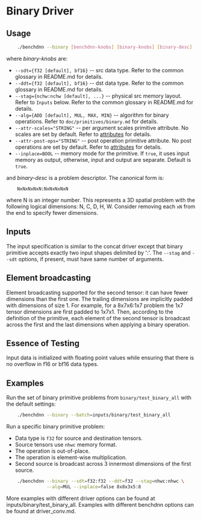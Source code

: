 # Binary Driver

## Usage
``` sh
    ./benchdnn --binary [benchdnn-knobs] [binary-knobs] [binary-desc] ...
```

where *binary-knobs* are:

 - `--sdt={f32 [default], bf16}` -- src data type.
            Refer to the common glossary in README.md for details.
 - `--ddt={f32 [default], bf16}` -- dst data type.
            Refer to the common glossary in README.md for details.
 - `--stag={nchw:nchw [default], ...}` -- physical src memory layout.
            Refer to ``Inputs`` below.
            Refer to the common glossary in README.md for details.
 - `--alg={ADD [default], MUL, MAX, MIN}` -- algorithm for binary operations.
            Refer to ``doc/primitives/binary.md`` for details.
 - `--attr-scales="STRING"` -- per argument scales primitive attribute. No
            scales are set by default. Refer to [attributes](knobs_attr.md) for
            details.
 - `--attr-post-ops="STRING"` -- post operation primitive attribute. No post
            operations are set by default. Refer to [attributes](knobs_attr.md)
            for details.
 - `--inplace=BOOL` -- memory mode for the primitive. If `true`, it uses input
            memory as output, otherwise, input and output are separate.
            Default is `true`.

and *binary-desc* is a problem descriptor. The canonical form is:
```
    NxNxNxNxN:NxNxNxNxN
```
where N is an integer number. This represents a 3D spatial problem with the
following logical dimensions: N, C, D, H, W. Consider removing each `xN` from
the end to specify fewer dimensions.


## Inputs
The input specification is similar to the concat driver except that binary
primitive accepts exactly two input shapes delimited by ':'.  The `--stag` and
`--sdt` options, if present, must have same number of arguments.

## Element broadcasting
Element broadcasting supported for the second tensor: it can have fewer
dimensions than the first one. The trailing dimensions are implicitly padded
with dimensions of size 1. For example, for a 8x7x6:1x7 problem the 1x7 tensor
dimensions are first padded to 1x7x1. Then, according to the definition of the
primitive, each element of the second tensor is broadcast across the first and
the last dimensions when applying a binary operation.

## Essence of Testing
Input data is initialized with floating point values while ensuring that there
is no overflow in f16 or bf16 data types.

## Examples

Run the set of binary primitive problems from `binary/test_binary_all` with the
default settings:
``` sh
    ./benchdnn --binary --batch=inputs/binary/test_binary_all
```

Run a specific binary primitive problem:
- Data type is `f32` for source and destination tensors.
- Source tensors use `nhwc` memory format.
- The operation is out-of-place.
- The operation is element-wise multiplication.
- Second source is broadcast across 3 innermost dimensions of the first
  source.
``` sh
    ./benchdnn --binary --sdt=f32:f32 --ddt=f32 --stag=nhwc:nhwc \
               --alg=MUL --inplace=false 8x8x3x5:8
```

More examples with different driver options can be found at
inputs/binary/test_binary_all. Examples with different benchdnn options can be
found at driver_conv.md.
